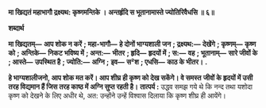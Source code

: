 **मा खिद्यतं महाभागौ द्रक्ष्यथ: कृष्णमन्तिके ।** **अन्तर्हृदि स भूतानामास्ते ज्योतिरिवैधसि ॥ ६॥** 

**शब्दार्थ** 

**मा खिद्यतम्—** **आप शोक न करें** **; महा-भागौ—** **हे दोनों भाग्यशाली जन** **; द्रक्ष्यथ:—** **देखेंगे** **; कृष्णम्—** **कृष्ण को** **; अन्तिके—** **निकट भविष्य में** **; अन्त:—** **भीतर** **; हृदि—** **हृदयों में** **; स:—** **वह** **; भूतानाम्—** **सारे जीवों के** **; आस्ते—** **उपस्थित है** **; ज्योति:—** **अग्नि** **;** **इव—** **स²श** **; एधसि—** **काठ के भीतर।** **.** 

**हे भाग्यशालीजनो, आप शोक मत करें। आप शीघ्र ही कृष्ण को देख सकेंगे। वे समस्त** **जीवों के हृदयों में उसी तरह विद्यमान हैं जिस तरह काष्ठ में अग्नि सुप्त रहती है।** **तात्पर्य :** उद्धव समझ गये थे कि नन्द तथा यशोदा कृष्ण को देखने के लिए अधीर थे, अत: उन्होंने उन्हें विश्वास दिलाया कि कृष्ण शीघ्र ही आयेंगे।  